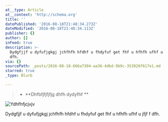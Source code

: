 ```yaml
---
at__type: Article
at__context: 'http://schema.org'
title: ''
datePublished: '2016-08-18T21:48:34.273Z'
dateModified: '2016-08-18T21:48:34.113Z'
publisher: {}
author: []
inFeed: true
description: >-
  Dydgfjjf u dyfufjgkgj jchfhfh hfdhf u fhdyfuf get fhf u hfhfh ufhf u jfjf f
  dfh.
via: {}
sourcePath: _posts/2016-08-18-666a7304-aa36-4dbd-9b9c-353926f617e1.md
starred: true
_type: Blurb

---
```

> * **Dhfbfjfjfjfjg dhfh dydyfhf **

![Ydhfhfjcjvjv](https://the-grid-user-content.s3-us-west-2.amazonaws.com/2ee7a375-6e8e-4e39-b6d0-3e51f69d9b85.jpg)

Dydgfjjf u dyfufjgkgj jchfhfh hfdhf u fhdyfuf get fhf u hfhfh ufhf u jfjf f dfh.